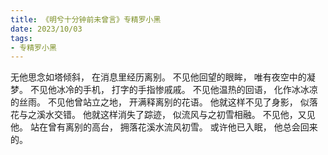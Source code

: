 ```yaml
---
title: 《明兮十分钟前未曾言》专精罗小黑
date: 2023/10/03
tags:
- 专精罗小黑
---
```

无他思念如塔倾斜，
在消息里经历离别。
不见他回望的眼眸，
唯有夜空中的凝梦。
不见他冰冷的手机，
打字的手指惨戚戚。
不见他温热的回语，
化作冰冰凉的丝雨。
不见他曾站立之地，
开满释离别的花语。
他就这样不见了身影，
似落花与之溪水交错。
他就这样消失了踪迹，
似流风与之初雪相融。
不见他，又见他。
站在曾有离别的高台，
拥落花溪水流风初雪。
或许他已入眠，
他总会回来的。
